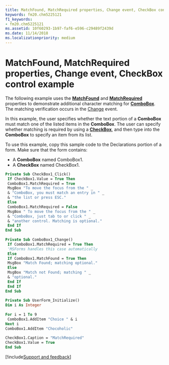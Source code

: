 ```yaml
---
title: MatchFound, MatchRequired properties, Change event, CheckBox control example
keywords: fm20.chm5225121
f1_keywords:
- fm20.chm5225121
ms.assetid: 10f60293-1b97-faf6-e596-c29489f2439d
ms.date: 11/14/2018
ms.localizationpriority: medium
---
```



# MatchFound, MatchRequired properties, Change event, CheckBox control example

The following example uses the **[MatchFound](matchfound-property.md)** and **[MatchRequired](matchrequired-property.md)** properties to demonstrate additional character matching for **[ComboBox](combobox-control.md)**. The matching verification occurs in the [Change](change-event.md) event.

In this example, the user specifies whether the text portion of a **ComboBox** must match one of the listed items in the **ComboBox**. The user can specify whether matching is required by using a **[CheckBox](checkbox-control.md)**, and then type into the **ComboBox** to specify an item from its list.

To use this example, copy this sample code to the Declarations portion of a form. Make sure that the form contains:

- A **ComboBox** named ComboBox1.   
- A **CheckBox** named CheckBox1.
    

```vb
Private Sub CheckBox1_Click() 
 If CheckBox1.Value = True Then 
 ComboBox1.MatchRequired = True 
 MsgBox "To move the focus from the " _ 
 & "ComboBox, you must match an entry in " _ 
 & "the list or press ESC." 
 Else 
 ComboBox1.MatchRequired = False 
 MsgBox " To move the focus from the " _ 
 & "ComboBox, just tab to or click " _ 
 & "another control. Matching is optional." 
 End If 
End Sub 
 
Private Sub ComboBox1_Change() 
 If ComboBox1.MatchRequired = True Then 
 'MSForms handles this case automatically 
 Else 
 If ComboBox1.MatchFound = True Then 
 MsgBox "Match Found; matching optional." 
 Else 
 MsgBox "Match not Found; matching " _ 
 & "optional." 
 End If 
 End If 
End Sub 
 
Private Sub UserForm_Initialize() 
Dim i As Integer 
 
For i = 1 To 9 
 ComboBox1.AddItem "Choice " & i 
Next i 
ComboBox1.AddItem "Chocoholic" 
 
CheckBox1.Caption = "MatchRequired" 
CheckBox1.Value = True 
End Sub
```

[!include[Support and feedback](~/includes/feedback-boilerplate.md)]